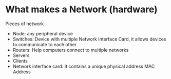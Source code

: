 # What makes a Network (hardware)

Pieces of network

* Node: any peripheral device
* Switches: Device with multiple Network Interface Card, it allows devices to communicate to each other
* Routers: Help computers connect to multiple networks
* Servers
* Clients
* Network interface card: It contains a unique physical address MAC Address
